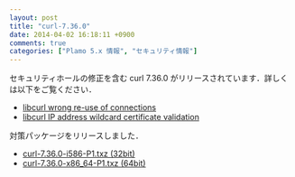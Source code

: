 ```yaml
---
layout: post
title: "curl-7.36.0"
date: 2014-04-02 16:18:11 +0900
comments: true
categories: ["Plamo 5.x 情報", "セキュリティ情報"]
---
```


セキュリティホールの修正を含む curl 7.36.0 がリリースされています．詳しくは以下をご覧ください．

* [libcurl wrong re-use of connections](http://curl.haxx.se/docs/adv_20140326A.html)
* [libcurl IP address wildcard certificate validation](http://curl.haxx.se/docs/adv_20140326B.html)

対策パッケージをリリースしました．

* [curl-7.36.0-i586-P1.txz (32bit)](ftp://plamo.linet.gr.jp/pub/Plamo-5.x/x86/plamo/01_minimum/network.txz/curl-7.36.0-i586-P1.txz)
* [curl-7.36.0-x86_64-P1.txz (64bit)](ftp://plamo.linet.gr.jp/pub/Plamo-5.x/x86_64/plamo/01_minimum/network.txz/curl-7.36.0-x86_64-P1.txz)


